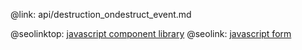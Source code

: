 @link: api/destruction_ondestruct_event.md

@seolinktop: [javascript component library](https://webix.com)
@seolink: [javascript form](https://webix.com/widget/form/)